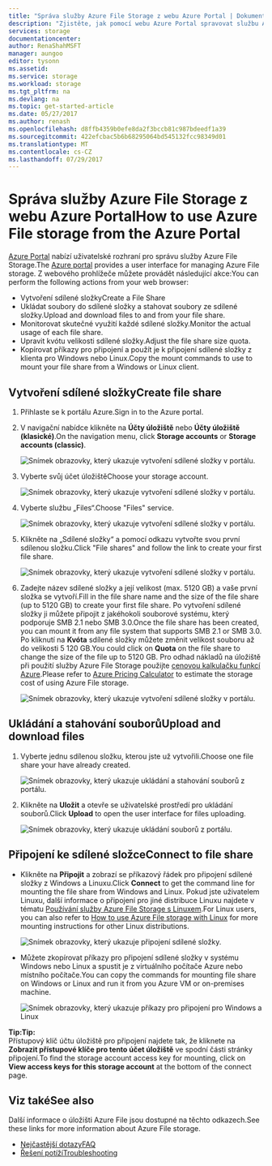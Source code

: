 ```yaml
---
title: "Správa služby Azure File Storage z webu Azure Portal | Dokumentace Microsoftu"
description: "Zjistěte, jak pomocí webu Azure Portal spravovat službu Azure File Storage."
services: storage
documentationcenter: 
author: RenaShahMSFT
manager: aungoo
editor: tysonn
ms.assetid: 
ms.service: storage
ms.workload: storage
ms.tgt_pltfrm: na
ms.devlang: na
ms.topic: get-started-article
ms.date: 05/27/2017
ms.author: renash
ms.openlocfilehash: d8ffb4359b0efe8da2f3bccb81c987bdeedf1a39
ms.sourcegitcommit: 422efcbac5b6b68295064bd545132fcc98349d01
ms.translationtype: MT
ms.contentlocale: cs-CZ
ms.lasthandoff: 07/29/2017
---
```

# <a name="how-to-use-azure-file-storage-from-the-azure-portal"></a><span data-ttu-id="fd5e9-103">Správa služby Azure File Storage z webu Azure Portal</span><span class="sxs-lookup"><span data-stu-id="fd5e9-103">How to use Azure File storage from the Azure Portal</span></span>
<span data-ttu-id="fd5e9-104">[Azure Portal](https://portal.azure.com) nabízí uživatelské rozhraní pro správu služby Azure File Storage.</span><span class="sxs-lookup"><span data-stu-id="fd5e9-104">The [Azure portal](https://portal.azure.com) provides a user interface for managing Azure File storage.</span></span> <span data-ttu-id="fd5e9-105">Z webového prohlížeče můžete provádět následující akce:</span><span class="sxs-lookup"><span data-stu-id="fd5e9-105">You can perform the following actions from your web browser:</span></span>

* <span data-ttu-id="fd5e9-106">Vytvoření sdílené složky</span><span class="sxs-lookup"><span data-stu-id="fd5e9-106">Create a File Share</span></span>
* <span data-ttu-id="fd5e9-107">Ukládat soubory do sdílené složky a stahovat soubory ze sdílené složky.</span><span class="sxs-lookup"><span data-stu-id="fd5e9-107">Upload and download files to and from your file share.</span></span>
* <span data-ttu-id="fd5e9-108">Monitorovat skutečné využití každé sdílené složky.</span><span class="sxs-lookup"><span data-stu-id="fd5e9-108">Monitor the actual usage of each file share.</span></span>
* <span data-ttu-id="fd5e9-109">Upravit kvótu velikosti sdílené složky.</span><span class="sxs-lookup"><span data-stu-id="fd5e9-109">Adjust the file share size quota.</span></span>
* <span data-ttu-id="fd5e9-110">Kopírovat příkazy pro připojení a použít je k připojení sdílené složky z klienta pro Windows nebo Linux.</span><span class="sxs-lookup"><span data-stu-id="fd5e9-110">Copy the mount commands to use to mount your file share from a Windows or Linux client.</span></span>

## <a name="create-file-share"></a><span data-ttu-id="fd5e9-111">Vytvoření sdílené složky</span><span class="sxs-lookup"><span data-stu-id="fd5e9-111">Create file share</span></span>
1. <span data-ttu-id="fd5e9-112">Přihlaste se k portálu Azure.</span><span class="sxs-lookup"><span data-stu-id="fd5e9-112">Sign in to the Azure portal.</span></span>
2. <span data-ttu-id="fd5e9-113">V navigační nabídce klikněte na **Účty úložiště** nebo **Účty úložiště (klasické)**.</span><span class="sxs-lookup"><span data-stu-id="fd5e9-113">On the navigation menu, click **Storage accounts** or **Storage accounts (classic)**.</span></span>
    
    ![Snímek obrazovky, který ukazuje vytvoření sdílené složky v portálu.](media/storage-file-how-to-use-files-portal/use-files-portal-create-file-share1.png)

3. <span data-ttu-id="fd5e9-115">Vyberte svůj účet úložiště</span><span class="sxs-lookup"><span data-stu-id="fd5e9-115">Choose your storage account.</span></span>

    ![Snímek obrazovky, který ukazuje vytvoření sdílené složky v portálu.](media/storage-file-how-to-use-files-portal/use-files-portal-create-file-share2.png)

4. <span data-ttu-id="fd5e9-117">Vyberte službu „Files“.</span><span class="sxs-lookup"><span data-stu-id="fd5e9-117">Choose "Files" service.</span></span>

    ![Snímek obrazovky, který ukazuje vytvoření sdílené složky v portálu.](media/storage-file-how-to-use-files-portal/use-files-portal-create-file-share3.png)

5. <span data-ttu-id="fd5e9-119">Klikněte na „Sdílené složky“ a pomocí odkazu vytvořte svou první sdílenou složku.</span><span class="sxs-lookup"><span data-stu-id="fd5e9-119">Click "File shares" and follow the link to create your first file share.</span></span>

    ![Snímek obrazovky, který ukazuje vytvoření sdílené složky v portálu.](media/storage-file-how-to-use-files-portal/use-files-portal-create-file-share4.png)

6. <span data-ttu-id="fd5e9-121">Zadejte název sdílené složky a její velikost (max. 5120 GB) a vaše první složka se vytvoří.</span><span class="sxs-lookup"><span data-stu-id="fd5e9-121">Fill in the file share name and the size of the file share (up to 5120 GB) to create your first file share.</span></span> <span data-ttu-id="fd5e9-122">Po vytvoření sdílené složky ji můžete připojit z jakéhokoli souborové systému, který podporuje SMB 2.1 nebo SMB 3.0.</span><span class="sxs-lookup"><span data-stu-id="fd5e9-122">Once the file share has been created, you can mount it from any file system that supports SMB 2.1 or SMB 3.0.</span></span> <span data-ttu-id="fd5e9-123">Po kliknutí na **Kvóta** sdílené složky můžete změnit velikost souboru až do velikosti 5 120 GB.</span><span class="sxs-lookup"><span data-stu-id="fd5e9-123">You could click on **Quota** on the file share to change the size of the file up to 5120 GB.</span></span> <span data-ttu-id="fd5e9-124">Pro odhad nákladů na úložiště při použití služby Azure File Storage použijte [cenovou kalkulačku funkcí Azure](https://azure.microsoft.com/pricing/calculator/).</span><span class="sxs-lookup"><span data-stu-id="fd5e9-124">Please refer to [Azure Pricing Calculator](https://azure.microsoft.com/pricing/calculator/) to estimate the storage cost of using Azure File storage.</span></span>

    ![Snímek obrazovky, který ukazuje vytvoření sdílené složky v portálu.](media/storage-file-how-to-use-files-portal/use-files-portal-create-file-share5.png)

## <a name="upload-and-download-files"></a><span data-ttu-id="fd5e9-126">Ukládání a stahování souborů</span><span class="sxs-lookup"><span data-stu-id="fd5e9-126">Upload and download files</span></span>
1. <span data-ttu-id="fd5e9-127">Vyberte jednu sdílenou složku, kterou jste už vytvořili.</span><span class="sxs-lookup"><span data-stu-id="fd5e9-127">Choose one file share your have already created.</span></span>

    ![Snímek obrazovky, který ukazuje ukládání a stahování souborů z portálu.](media/storage-file-how-to-use-files-portal/use-files-portal-upload-file1.png)

2. <span data-ttu-id="fd5e9-129">Klikněte na **Uložit** a otevře se uživatelské prostředí pro ukládání souborů.</span><span class="sxs-lookup"><span data-stu-id="fd5e9-129">Click **Upload** to open the user interface for files uploading.</span></span>

    ![Snímek obrazovky, který ukazuje ukládání souborů z portálu.](media/storage-file-how-to-use-files-portal/use-files-portal-upload-file2.png)

## <a name="connect-to-file-share"></a><span data-ttu-id="fd5e9-131">Připojení ke sdílené složce</span><span class="sxs-lookup"><span data-stu-id="fd5e9-131">Connect to file share</span></span>
-  <span data-ttu-id="fd5e9-132">Klikněte na **Připojit** a zobrazí se příkazový řádek pro připojení sdílené složky z Windows a Linuxu.</span><span class="sxs-lookup"><span data-stu-id="fd5e9-132">Click **Connect** to get the command line for mounting the file share from Windows and Linux.</span></span> <span data-ttu-id="fd5e9-133">Pokud jste uživatelem Linuxu, další informace o připojení pro jiné distribuce Linuxu najdete v tématu [Používání služby Azure File Storage s Linuxem](storage-how-to-use-files-linux.md).</span><span class="sxs-lookup"><span data-stu-id="fd5e9-133">For Linux users, you can also refer to [How to use Azure File storage with Linux](storage-how-to-use-files-linux.md) for more mounting instructions for other Linux distributions.</span></span>

    ![Snímek obrazovky, který ukazuje připojení sdílené složky.](media/storage-file-how-to-use-files-portal/use-files-portal-connect.png)
-  <span data-ttu-id="fd5e9-135">Můžete zkopírovat příkazy pro připojení sdílené složky v systému Windows nebo Linux a spustit je z virtuálního počítače Azure nebo místního počítače.</span><span class="sxs-lookup"><span data-stu-id="fd5e9-135">You can copy the commands for mounting file share on Windows or Linux and run it from you Azure VM or on-premises machine.</span></span>

    ![Snímek obrazovky, který ukazuje příkazy pro připojení pro Windows a Linux](media/storage-file-how-to-use-files-portal/use-files-portal-show-mount-commands.png)

<span data-ttu-id="fd5e9-137">**Tip:**</span><span class="sxs-lookup"><span data-stu-id="fd5e9-137">**Tip:**</span></span>  
<span data-ttu-id="fd5e9-138">Přístupový klíč účtu úložiště pro připojení najdete tak, že kliknete na **Zobrazit přístupové klíče pro tento účet úložiště** ve spodní části stránky připojení.</span><span class="sxs-lookup"><span data-stu-id="fd5e9-138">To find the storage account access key for mounting, click on **View access keys for this storage account** at the bottom of the connect page.</span></span>

## <a name="see-also"></a><span data-ttu-id="fd5e9-139">Viz také</span><span class="sxs-lookup"><span data-stu-id="fd5e9-139">See also</span></span>
<span data-ttu-id="fd5e9-140">Další informace o úložišti Azure File jsou dostupné na těchto odkazech.</span><span class="sxs-lookup"><span data-stu-id="fd5e9-140">See these links for more information about Azure File storage.</span></span>

* [<span data-ttu-id="fd5e9-141">Nejčastější dotazy</span><span class="sxs-lookup"><span data-stu-id="fd5e9-141">FAQ</span></span>](storage-files-faq.md)
* [<span data-ttu-id="fd5e9-142">Řešení potíží</span><span class="sxs-lookup"><span data-stu-id="fd5e9-142">Troubleshooting</span></span>](storage-troubleshoot-file-connection-problems.md)